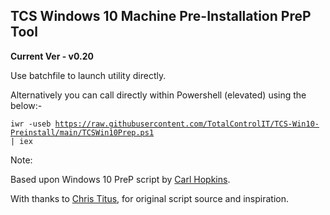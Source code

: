 ## TCS Windows 10 Machine Pre-Installation PreP Tool ##

**Current Ver - v0.20**

Use batchfile to launch utility directly.

Alternatively you can call directly within Powershell (elevated) using the below:- 

<code>iwr -useb https://raw.githubusercontent.com/TotalControlIT/TCS-Win10-Preinstall/main/TCSWin10Prep.ps1 | iex</code>

Note:

Based upon Windows 10 PreP script by [Carl Hopkins](https://github.com/carlhopkins).

With thanks to [Chris Titus](https://github.com/ChrisTitusTech), for original script source and inspiration.

